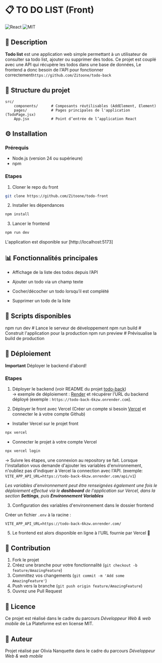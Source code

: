 
# 📋 TO DO LIST (Front)

![React](https://img.shields.io/badge/React-black) ![MIT](https://img.shields.io/badge/License-MIT-pink)


## 📝 Description

**Todo list** est une application web simple permettant à un utilisateur de consulter sa todo list, ajouter ou supprimer des todos.
Ce projet est couplé avec une API qui récupère les todos dans une base de données, Le frontend a donc besoin de l'API pour fonctionner correctement`https://github.com/Zitoone/todo-back`


## 📂 Structure du projet

```
src/
    components/      # Composants réutilisables (AddElement, Element)
    pages/           # Pages principales de l'application (TodoPage.jsx)
    App.jsx          # Point d’entrée de l’application React
```

## ⚙️ Installation

### Prérequis

- Node.js (version 24 ou supérieure)
- npm 

### Etapes

1. Cloner le repo du front
```bash
git clone https://github.com/Zitoone/todo-front
```

2. Installer les dépendances
```bash
npm install
```

3. Lancer le frontend
```bash
npm run dev
```

L'application est disponible sur [http://localhost:5173]


## 📊 Fonctionnalités principales

* Affichage de la liste des todos depuis l’API

* Ajouter un todo via un champ texte

* Cocher/décocher un todo lorsqu’il est complété

* Supprimer un todo de la liste


## 🔧 Scripts disponibles

npm run dev          # Lance le serveur de développement
npm run build        # Construit l'application pour la production
npm run preview      # Prévisualise la build de production


## 🚀 Déploiement

**Important** Déployer le backend d'abord!

### Etapes

1. Déployer le backend (voir README du projet [todo-back](https://github.com/Zitoone/todo-back))  
→ exemple de déploiement : [Render](https://render.com) et récupérer l’URL du backend déployé (exemple : `https://todo-back-6kzw.onrender.com`).

2. Déployer le front avec Vercel (Créer un compte si besoin [Vercel](https://vercel.com/) et connecter le à votre compte Github)
- Installer Vercel sur le projet front
```bash
npx vercel
```
- Connecter le projet à votre compte Vercel
```bash
npx vercel login
```
→ Suivre les étapes, une connexion au repository se fait.
Lorsque l'installation vous demande d'ajouter les variables d'environnement, n'oubliez pas d'indiquer à Vercel la connection avec l'API.
(exemple: `VITE_APP_API_URL=https://todo-back-6kzw.onrender.com/api/v1`)

_Les variables d'environnement peut être renseignées également une fois le déploiement effectué via le **dashboard** de l'application sur Vercel, dans la section **Settings**, puis **Environnement Variables**_

3. Configuration des variables d'environnement dans le dossier frontend

Créer un fichier `.env` à la racine :

```env
VITE_APP_API_URL=https://todo-back-6kzw.onrender.com/
```

5. Le frontend est alors disponible en ligne à l’URL fournie par Vercel 🚀


## 🤝 Contribution

1. Fork le projet
2. Créez une branche pour votre fonctionnalité (`git checkout -b feature/AmazingFeature`)
3. Committez vos changements (`git commit -m 'Add some AmazingFeature'`)
4. Push vers la branche (`git push origin feature/AmazingFeature`)
5. Ouvrez une Pull Request

## 📝 Licence

Ce projet est réalisé dans le cadre du parcours _Développeur Web & web mobile_ de La Plateforme est en license MIT.

## 🦄 Auteur

Projet réalisé par Olivia Nanquette dans le cadre du parcours _Développeur Web & web mobile_

